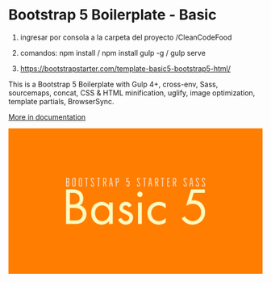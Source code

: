 
# Bootstrap 5 Boilerplate - Basic

1. ingresar por consola a la carpeta del proyecto /CleanCodeFood

2. comandos: npm install / npm install gulp -g / gulp serve 

3. https://bootstrapstarter.com/template-basic5-bootstrap5-html/

This is a Bootstrap 5 Boilerplate with Gulp 4+, cross-env, Sass, sourcemaps, concat, CSS & HTML minification, uglify, image optimization, template partials, BrowserSync.

[More in documentation](https://bootstrapstarter.com/template-basic5-bootstrap5-html/)

![bootstrapstarter](src/img/screenshot.png)

